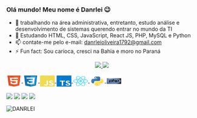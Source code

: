 ### Olá mundo! Meu nome é Danrlei 😉

- 🔭 trabalhando na área administrativa, entretanto, estudo análise e desenvolvimento de sistemas querendo entrar no mundo da TI
- 🌱 Estudando HTML, CSS, JavaScript, React JS, PHP, MySQL e Python
- 📫 contate-me pelo e-mail: danrleioliveira1792@gmail.com
- ⚡ Fun fact: Sou carioca, cresci na Bahia e moro no Paraná 

<div align="center">
  <a href="https://github.com/danoliver1792">
  <img height="180em" src="https://github-readme-stats.vercel.app/api?username=danoliver1792&show_icons=true&theme=dark&include_all_commits=true&count_private=true"/>
  <img height="180em" src="https://github-readme-stats.vercel.app/api/top-langs/?username=danoliver1792&layout=compact&langs_count=7&theme=dark"/>
</div>
  
<div style="display: inline_block"><br>
  <img align="center" alt="dan-HTML" height="30" width="40" src="https://raw.githubusercontent.com/devicons/devicon/master/icons/html5/html5-original.svg">
  <img align="center" alt="dan-CSS" height="30" width="40" src="https://raw.githubusercontent.com/devicons/devicon/master/icons/css3/css3-original.svg">
  <img align="center" alt="dan-Js" height="30" width="40" src="https://raw.githubusercontent.com/devicons/devicon/master/icons/javascript/javascript-plain.svg">
  <img align="center" alt="dan-Ts" height="30" width="40" src="https://raw.githubusercontent.com/devicons/devicon/master/icons/typescript/typescript-plain.svg">
  <img align="center" alt="dan-React" height="30" width="40" src="https://raw.githubusercontent.com/devicons/devicon/master/icons/react/react-original.svg">
  <img align="center" alt="dan-Python" height="30" width="40" src="https://raw.githubusercontent.com/devicons/devicon/master/icons/python/python-original.svg">
  <img align="center" alt="dan-Php" height="30" width="40" src="https://raw.githubusercontent.com/devicons/devicon/master/icons/php/php-original.svg">
</div> </br>
  
<div>
  <a href = "mailto:danrleioliveira1792@gmail.com"><img src="https://img.shields.io/badge/-Gmail-%23333?style=for-the-badge&logo=gmail&logoColor=white" target="_blank"></a>
  <a href="https://www.linkedin.com/in/danrlei-de-oliveira-jesus-536155205/" target="_blank"><img src="https://img.shields.io/badge/-LinkedIn-%230077B5?style=for-the-badge&logo=linkedin&logoColor=white" target="_blank"></a>   
  <a href="https://www.instagram.com/dan.oliveira_1792/" target="_blank"><img src="https://img.shields.io/badge/-Instagram-%23E4405F?style=for-the-badge&logo=instagram&logoColor=white" target="_blank"></a>
  <a href="https://wa.me/5541989025568" target="_blank"><img src="https://img.shields.io/badge/WhatsApp-25D366?style=for-the-badge&logo=whatsapp&logoColor=white" target="_blank"></a>
</div>

![DANRLEI](https://user-images.githubusercontent.com/99451711/170846501-6f1a3da3-98c8-4133-9c27-e8265c885a4d.png)
